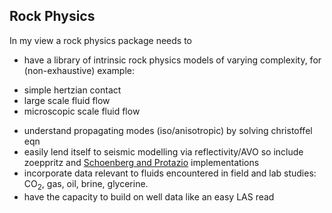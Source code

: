 ## Rock Physics
In my view a rock physics package needs to
- have a library of intrinsic rock physics models of varying complexity, for (non-exhaustive) example:
* simple hertzian contact 
* large scale fluid flow
* microscopic scale fluid flow
- understand propagating modes (iso/anisotropic) by solving christoffel eqn
- easily lend itself to seismic modelling via reflectivity/AVO so include zoeppritz and [Schoenberg and Protazio](https://asa.scitation.org/doi/10.1121/1.2029011) implementations
- incorporate data relevant to fluids encountered in field and lab studies: CO$_2$, gas, oil, brine, glycerine.
- have the capacity to build on well data like an easy LAS read 

